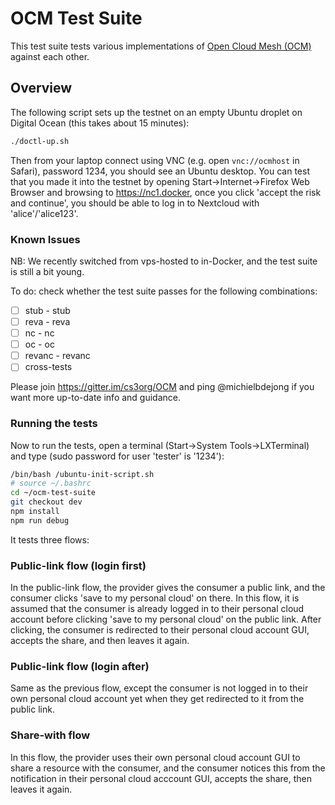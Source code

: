 # OCM Test Suite
This test suite tests various implementations of [Open Cloud Mesh (OCM)](https://github.com/cs3org/OCM-API) against each other.

## Overview
The following script sets up the testnet on an empty Ubuntu droplet on Digital Ocean (this takes about 15 minutes):
```sh
./doctl-up.sh
```

Then from your laptop connect using VNC (e.g. open `vnc://ocmhost` in Safari), password 1234, you should see an Ubuntu desktop.
You can test that you made it into the testnet by opening Start->Internet->Firefox Web Browser and browsing to https://nc1.docker, once you
click 'accept the risk and continue', you should be able to log in to Nextcloud with 'alice'/'alice123'.

### Known Issues
NB: We recently switched from vps-hosted to in-Docker, and the test suite is still a bit young.

To do: check whether the test suite passes for the following combinations:

* [ ] stub - stub
* [ ] reva - reva
* [ ] nc - nc
* [ ] oc - oc
* [ ] revanc - revanc
* [ ] cross-tests

Please join https://gitter.im/cs3org/OCM and ping @michielbdejong if you want more up-to-date info and guidance.

### Running the tests
Now to run the tests, open a terminal (Start->System Tools->LXTerminal) and type (sudo password for user 'tester' is '1234'):
```sh
/bin/bash /ubuntu-init-script.sh
# source ~/.bashrc
cd ~/ocm-test-suite
git checkout dev
npm install
npm run debug
```

It tests three flows:

### Public-link flow (login first)
In the public-link flow, the provider gives the consumer a public link, and the consumer clicks 'save to my personal cloud' on there.
In this flow, it is assumed that the consumer is already logged in to their personal cloud account before clicking 'save to my personal cloud' on the public link. After clicking, the consumer is redirected to their personal cloud account GUI, accepts the share, and then leaves it again.

### Public-link flow (login after)
Same as the previous flow, except the consumer is not logged in to their own personal cloud account yet when they get redirected to it
from the public link.

### Share-with flow
In this flow, the provider uses their own personal cloud account GUI to share a resource with the consumer, and the consumer notices this from the notification in their personal cloud acccount GUI, accepts the share, then leaves it again.
